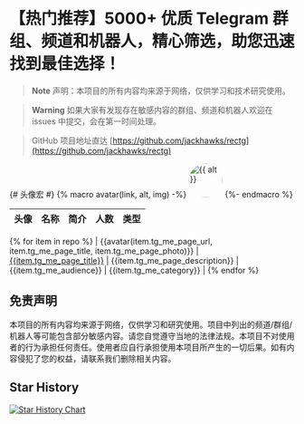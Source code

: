 # 【热门推荐】5000+ 优质 Telegram 群组、频道和机器人，精心筛选，助您迅速找到最佳选择！

> **Note**
> 声明：本项目的所有内容均来源于网络，仅供学习和技术研究使用。

> **Warning**
> 如果大家有发现存在敏感内容的群组、频道和机器人欢迎在 issues 中提交，会在第一时间处理。

> GitHub 项目地址直达
> [https://github.com/jackhawks/rectg](https://github.com/jackhawks/rectg)

{# 头像宏 #}
{% macro avatar(link, alt, img) -%}
<a href="{{ link }}"><img alt="{{ alt }}" src="{{ img }}" height="auto" width="60px" style="border-radius:50%"></a>
{%- endmacro %}

|                             头像                             | 名称 | 简介 | 人数 | 类型 |
| :----------------------------------------------------------: | :--: | :--: | :--: | :--: |
{% for item in repo %}
| {{avatar(item.tg_me_page_url, item.tg_me_page_title, item.tg_me_page_photo)}} | [{{item.tg_me_page_title}}]({{item.tg_me_page_url}}) | {{item.tg_me_page_description}} | {{item.tg_me_audience}} | {{item.tg_me_category}} |
{% endfor %}


## 免责声明

本项目的所有内容均来源于网络，仅供学习和研究使用。项目中列出的频道/群组/机器人等可能包含部分敏感内容。请您自觉遵守当地的法律法规。本项目不对使用者的行为承担任何责任。使用者应自行承担使用本项目所产生的一切后果。如有内容侵犯了您的权益，请联系我们删除相关内容。

## Star History

[![Star History Chart](https://api.star-history.com/svg?repos=jackhawks/rectg&type=Date)](https://star-history.com/#jackhawks/rectg&Date)